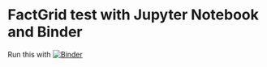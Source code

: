 # FactGrid test with Jupyter Notebook and Binder


Run this with 
[![Binder](https://mybinder.org/badge_logo.svg)](https://mybinder.org/v2/gh/salgo60/FactGrid/master)
